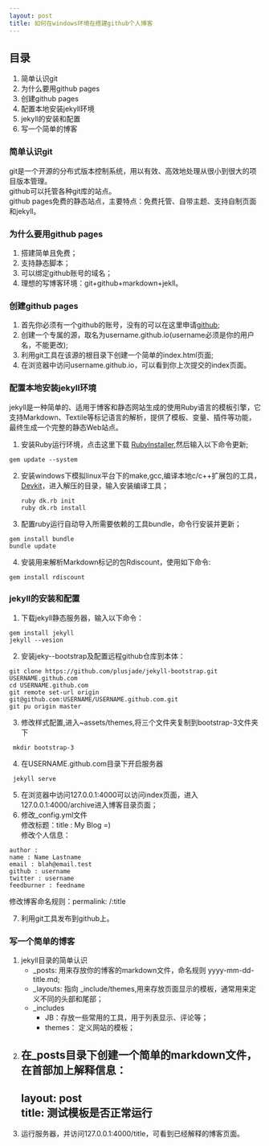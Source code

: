 ```yaml
---
layout: post
title: 如何在windows环境在搭建github个人博客
---
```

## 目录  
1. 简单认识git  
2. 为什么要用github pages
3. 创建github pages
4. 配置本地安装jekyll环境
5. jekyll的安装和配置
6. 写一个简单的博客

### 简单认识git  
git是一个开源的分布式版本控制系统，用以有效、高效地处理从很小到很大的项目版本管理。  
github可以托管各种git库的站点。  
github pages免费的静态站点，主要特点：免费托管、自带主题、支持自制页面和jekyll。  

### 为什么要用github pages  
1. 搭建简单且免费；
2. 支持静态脚本；
3. 可以绑定github账号的域名；
4. 理想的写博客环境：git+github+markdown+jekll。  

### 创建github pages
1. 首先你必须有一个github的账号，没有的可以在这里申请[github](https://github.com/);  
2. 创建一个专属的源，取名为username.github.io(username必须是你的用户名，不能更改);  
3. 利用git工具在该源的根目录下创建一个简单的index.html页面;  
4. 在浏览器中访问username.github.io，可以看到你上次提交的index页面。  

### 配置本地安装jekyll环境  
   jekyll是一种简单的、适用于博客和静态网站生成的使用Ruby语言的模板引擎，它支持Markdown、Textile等标记语言的解析，提供了模板、变量、插件等功能，最终生成一个完整的静态Web站点。  
1. 安装Ruby运行环境，点击这里下载 [RubyInstaller](http://rubyforge.org/frs/?group_id=167),然后输入以下命令更新;    
```
gem update --system
```  
2. 安装windows下模拟linux平台下的make,gcc,编译本地c/c++扩展包的工具，[Devkit](https://github.com/oneclick/rubyinstaller/downloads/)，进入解压的目录，输入安装编译工具；  
	```    
	ruby dk.rb init     
	ruby dk.rb install    
	```    
3. 配置ruby运行自动导入所需要依赖的工具bundle，命令行安装并更新；
```  
gem install bundle  
bundle update  
```  
 4. 安装用来解析Markdown标记的包Rdiscount，使用如下命令:  
```  
gem install rdiscount  
```    

### jekyll的安装和配置
1. 下载jekyll静态服务器，输入以下命令：  	
``` 
gem install jekyll  
jekyll --vesion
```  
2. 安装jeky--bootstrap及配置远程github仓库到本体：  
```  
git clone https://github.com/plusjade/jekyll-bootstrap.git USERNAME.github.com  
cd USERNAME.github.com  
git remote set-url origin git@github.com:USERNAME/USERNAME.github.com.git  
git pu origin master  
```
3. 修改样式配置,进入~assets/themes,将三个文件夹复制到bootstrap-3文件夹下   
```  
 mkdir bootstrap-3  
```  
4. 在USERNAME.github.com目录下开启服务器  
```
 jekyll serve  
```  
5. 在浏览器中访问127.0.0.1:4000可以访问index页面，进入127.0.0.1:4000/archive进入博客目录页面；  
6. 修改_config.yml文件  
 	修改标题：title : My Blog =)  
 	修改个人信息： 
```  
author :  
name : Name Lastname  
email : blah@email.test  
github : username  
twitter : username  
feedburner : feedname  
```  
修改博客命名规则：permalink: /:title  

7. 利用git工具发布到github上。  

### 写一个简单的博客    
1. jekyll目录的简单认识  
	* _posts: 用来存放你的博客的markdown文件，命名规则 yyyy-mm-dd-title.md;  
	* _layouts: 指向 _include/themes,用来存放页面显示的模板，通常用来定义不同的头部和尾部；  
	* _includes  
		- JB：存放一些常用的工具，用于列表显示、评论等；  
		- themes： 定义网站的模板；  
2. 在_posts目录下创建一个简单的markdown文件，在首部加上解释信息：  
	---  
	layout: post  
	title: 测试模板是否正常运行  
	---  
3. 运行服务器，并访问127.0.0.1:4000/title，可看到已经解释的博客页面。  
